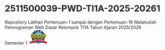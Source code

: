 # 2511500039-PWD-TI1A-2025-20261
Repository Latihan Pertemuan-1 sampai dengan Pertemuan-16 Matakuliah Pemrograman Web Dasar Kelompok TI1A Tahun Ajaran 2025/2026 Semester 1
<img src="logoisbal.png" alt="Deskripsi" width="64">


